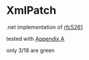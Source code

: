 # XmlPatch
.net implementation of [rfc5261](http://tools.ietf.org/html/rfc5261)

tested with [Appendix A](http://tools.ietf.org/html/rfc5261#appendix-A)

only 3/18 are green
